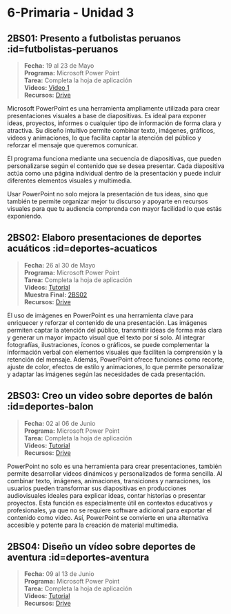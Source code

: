 # 6-Primaria - Unidad 3

## 2BS01: Presento a futbolistas peruanos :id=futbolistas-peruanos

> <i class="bi bi-calendar"></i> **Fecha:** 19 al 23 de Mayo<br><i class="bi bi-window-desktop"></i> **Programa:** Microsoft Power Point<br><i class="bi bi-calendar-check"></i> **Tarea:** Completa la hoja de aplicación<br><i class="bi bi-play-btn"></i> **Videos:** [Video 1](https://www.youtube.com/watch?v=y7mGIpcldrM)<br> <i class="bi bi-briefcase"></i> **Recursos:** [Drive](https://drive.google.com/drive/folders/10cxwbVxQBSv9XlYYGcz1sEEj8yMJEa-o?usp=sharing)

Microsoft PowerPoint es una herramienta ampliamente utilizada para crear presentaciones visuales a base de diapositivas. Es ideal para exponer ideas, proyectos, informes o cualquier tipo de información de forma clara y atractiva. Su diseño intuitivo permite combinar texto, imágenes, gráficos, videos y animaciones, lo que facilita captar la atención del público y reforzar el mensaje que queremos comunicar.

El programa funciona mediante una secuencia de diapositivas, que pueden personalizarse según el contenido que se desea presentar. Cada diapositiva actúa como una página individual dentro de la presentación y puede incluir diferentes elementos visuales y multimedia.

Usar PowerPoint no solo mejora la presentación de tus ideas, sino que también te permite organizar mejor tu discurso y apoyarte en recursos visuales para que tu audiencia comprenda con mayor facilidad lo que estás exponiendo.

## 2BS02: Elaboro presentaciones de deportes acuáticos :id=deportes-acuaticos

> <i class="bi bi-calendar"></i> **Fecha:** 26 al 30 de Mayo<br><i class="bi bi-window-desktop"></i> **Programa:** Microsoft Power Point<br><i class="bi bi-calendar-check"></i> **Tarea:** Completa la hoja de aplicación<br><i class="bi bi-play-btn"></i> **Videos:** [Tutorial](https://youtu.be/JH2HiirvFSM)<br><i class="bi bi-laptop"></i> **Muestra Final:** [2BS02](https://1drv.ms/p/c/8b661c59228b93aa/EZ8tE-xwhXBJhf3cTD6eFy0B-9R9hCfhiqpp1nhAR1wdQA?e=dQogWz)<br> <i class="bi bi-briefcase"></i> **Recursos:** [Drive](https://drive.google.com/drive/folders/10cxwbVxQBSv9XlYYGcz1sEEj8yMJEa-o?usp=sharing)

El uso de imágenes en PowerPoint es una herramienta clave para enriquecer y reforzar el contenido de una presentación. Las imágenes permiten captar la atención del público, transmitir ideas de forma más clara y generar un mayor impacto visual que el texto por sí solo. Al integrar fotografías, ilustraciones, íconos o gráficos, se puede complementar la información verbal con elementos visuales que faciliten la comprensión y la retención del mensaje. Además, PowerPoint ofrece funciones como recorte, ajuste de color, efectos de estilo y animaciones, lo que permite personalizar y adaptar las imágenes según las necesidades de cada presentación.

## 2BS03: Creo un video sobre deportes de balón :id=deportes-balon

> <i class="bi bi-calendar"></i> **Fecha:** 02 al 06 de Junio<br><i class="bi bi-window-desktop"></i> **Programa:** Microsoft Power Point<br><i class="bi bi-calendar-check"></i> **Tarea:** Completa la hoja de aplicación<br><i class="bi bi-play-btn"></i> **Videos:** [Tutorial](https://www.youtube.com/watch?v=rjsm0diLmgY)<br> <i class="bi bi-briefcase"></i> **Recursos:** [Drive](https://drive.google.com/drive/folders/10cxwbVxQBSv9XlYYGcz1sEEj8yMJEa-o?usp=sharing)

PowerPoint no solo es una herramienta para crear presentaciones, también permite desarrollar videos dinámicos y personalizados de forma sencilla. Al combinar texto, imágenes, animaciones, transiciones y narraciones, los usuarios pueden transformar sus diapositivas en producciones audiovisuales ideales para explicar ideas, contar historias o presentar proyectos. Esta función es especialmente útil en contextos educativos y profesionales, ya que no se requiere software adicional para exportar el contenido como video. Así, PowerPoint se convierte en una alternativa accesible y potente para la creación de material multimedia.

<div class="currentTheme">

## 2BS04: Diseño un vídeo sobre deportes de aventura :id=deportes-aventura

> <i class="bi bi-calendar"></i> **Fecha:** 09 al 13 de Junio<br><i class="bi bi-window-desktop"></i> **Programa:** Microsoft Power Point<br><i class="bi bi-calendar-check"></i> **Tarea:** Completa la hoja de aplicación<br><i class="bi bi-play-btn"></i> **Videos:** [Tutorial](https://www.youtube.com/watch?v=rjsm0diLmgY)<br> <i class="bi bi-briefcase"></i> **Recursos:** [Drive](https://drive.google.com/drive/folders/10cxwbVxQBSv9XlYYGcz1sEEj8yMJEa-o?usp=sharing)

</div>